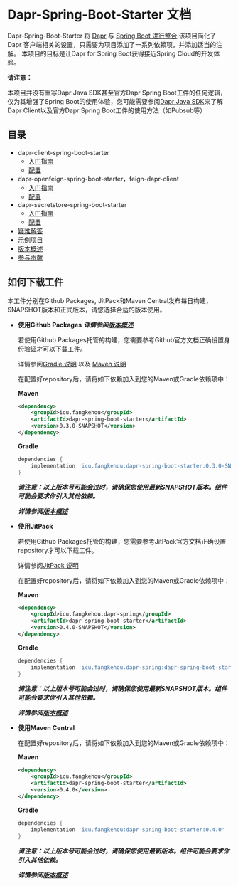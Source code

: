 # Dapr-Spring-Boot-Starter 文档

Dapr-Spring-Boot-Starter 将 [Dapr](https://dapr.io) 与 [Spring Boot 进行整合](https://spring.io/projects/spring-boot)
该项目简化了 Dapr 客户端相关的设置，只需要为项目添加了一系列依赖项，并添加适当的注解。 本项目的目标是让Dapr for Spring Boot获得接近Spring Cloud的开发体验。



__请注意：__

本项目并没有重写Dapr Java SDK甚至官方Dapr Spring Boot工件的任何逻辑，仅为其增强了Spring Boot的使用体验，您可能需要参阅[Dapr Java SDK](https://docs.dapr.io/zh-hans/developing-applications/sdks/java/)来了解Dapr Client以及官方Dapr Spring Boot工件的使用方法（如Pubsub等）



## 目录

- dapr-client-spring-boot-starter
  - [入门指南](client/getting-started.md)
  - [配置](client/configuration.md)
- dapr-openfeign-spring-boot-starter，feign-dapr-client
  - [入门指南](feign/getting-started.md)
  - [配置](feign/configuration.md)
- dapr-secretstore-spring-boot-starter
  - [入门指南](secretstore/getting-started.md)
  - [配置](secretstore/configuration.md)
- [疑难解答](trouble-shooting.md)
- [示例项目](examples.md)
- [版本概述](versions.md)
- [参与贡献](contributions.md)

## 如何下载工件

本工件分别在Github Packages, JitPack和Maven Central发布每日构建，SNAPSHOT版本和正式版本，请您选择合适的版本使用。

- __使用Github Packages__  ___详情参阅[版本概述](versions.md)___

  若使用Github Packages托管的构建，您需要参考Github官方文档正确设置身份验证才可以下载工件。

  详情参阅[Gradle 说明](https://docs.github.com/zh/packages/working-with-a-github-packages-registry/working-with-the-gradle-registry#using-a-published-package) 以及 [Maven 说明](https://docs.github.com/zh/packages/working-with-a-github-packages-registry/working-with-the-apache-maven-registry#installing-a-package)

  在配置好repository后，请将如下依赖加入到您的Maven或Gradle依赖项中：

  __Maven__

  ```xml
  <dependency>
      <groupId>icu.fangkehou</groupId>
      <artifactId>dapr-spring-boot-starter</artifactId>
      <version>0.3.0-SNAPSHOT</version>
  </dependency>
  ```

  __Gradle__

  ```groovy
  dependencies {
      implementation 'icu.fangkehou:dapr-spring-boot-starter:0.3.0-SNAPSHOT'
  }
  ```

  ___请注意：以上版本号可能会过时，请确保您使用最新SNAPSHOT版本。组件可能会要求你引入其他依赖。___

  ___详情参阅[版本概述](versions.md)___

- __使用JitPack__

  若使用Github Packages托管的构建，您需要参考JitPack官方文档正确设置repository才可以下载工件。

  详情参阅[JitPack 说明](https://docs.jitpack.io/intro/#building-with-jitpack)

  在配置好repository后，请将如下依赖加入到您的Maven或Gradle依赖项中：

  __Maven__

  ```xml
  <dependency>
      <groupId>icu.fangkehou.dapr-spring</groupId>
      <artifactId>dapr-spring-boot-starter</artifactId>
      <version>0.4.0-SNAPSHOT</version>
  </dependency>
  ```

  __Gradle__

  ```groovy
  dependencies {
      implementation 'icu.fangkehou.dapr-spring:dapr-spring-boot-starter:0.4.0-SNAPSHOT'
  }
  ```

  ___请注意：以上版本号可能会过时，请确保您使用最新SNAPSHOT版本。组件可能会要求你引入其他依赖。___

  ___详情参阅[版本概述](versions.md)___

- __使用Maven Central__

  在配置好repository后，请将如下依赖加入到您的Maven或Gradle依赖项中：

  __Maven__

  ```xml
  <dependency>
      <groupId>icu.fangkehou</groupId>
      <artifactId>dapr-spring-boot-starter</artifactId>
      <version>0.4.0</version>
  </dependency>
  ```

  __Gradle__

  ```groovy
  dependencies {
      implementation 'icu.fangkehou:dapr-spring-boot-starter:0.4.0'
  }
  ```

  ___请注意：以上版本号可能会过时，请确保您使用最新版本。组件可能会要求你引入其他依赖。___

  ___详情参阅[版本概述](versions.md)___
